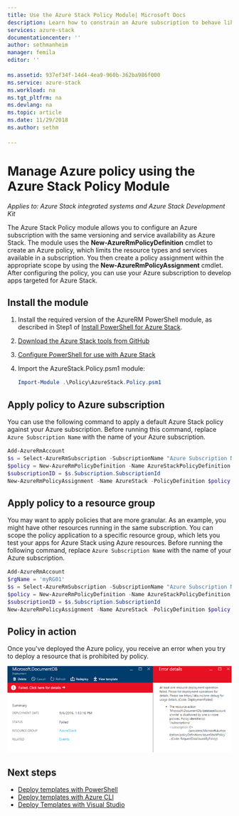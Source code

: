 ```yaml
---
title: Use the Azure Stack Policy Module| Microsoft Docs
description: Learn how to constrain an Azure subscription to behave like an Azure Stack subscription
services: azure-stack
documentationcenter: ''
author: sethmanheim
manager: femila
editor: ''

ms.assetid: 937ef34f-14d4-4ea9-960b-362ba986f000
ms.service: azure-stack
ms.workload: na
ms.tgt_pltfrm: na
ms.devlang: na
ms.topic: article
ms.date: 11/29/2018
ms.author: sethm

---
```

# Manage Azure policy using the Azure Stack Policy Module

*Applies to: Azure Stack integrated systems and Azure Stack Development Kit*

The Azure Stack Policy module allows you to configure an Azure subscription with the same versioning and service availability as Azure Stack. The module uses the **New-AzureRmPolicyDefinition** cmdlet to create an Azure policy, which limits the resource types and services available in a subscription. You then create a policy assignment within the appropriate scope by using the **New-AzureRmPolicyAssignment** cmdlet. After configuring the policy, you can use your Azure subscription to develop apps targeted for Azure Stack.

## Install the module

1. Install the required version of the AzureRM PowerShell module, as described in Step1 of [Install PowerShell for Azure Stack](azure-stack-powershell-install.md).
2. [Download the Azure Stack tools from GitHub](azure-stack-powershell-download.md)
3. [Configure PowerShell for use with Azure Stack](azure-stack-powershell-configure-user.md)

4. Import the AzureStack.Policy.psm1 module:

   ```PowerShell
   Import-Module .\Policy\AzureStack.Policy.psm1
   ```

## Apply policy to Azure subscription

You can use the following command to apply a default Azure Stack policy against your Azure subscription. Before running this command, replace `Azure Subscription Name` with the name of your Azure subscription.

```PowerShell
Add-AzureRmAccount
$s = Select-AzureRmSubscription -SubscriptionName "Azure Subscription Name"
$policy = New-AzureRmPolicyDefinition -Name AzureStackPolicyDefinition -Policy (Get-AzsPolicy)
$subscriptionID = $s.Subscription.SubscriptionId
New-AzureRmPolicyAssignment -Name AzureStack -PolicyDefinition $policy -Scope /subscriptions/$subscriptionID

```

## Apply policy to a resource group

You may want to apply policies that are more granular. As an example, you might have other resources running in the same subscription. You can scope the policy application to a specific resource group, which lets you test your apps for Azure Stack using Azure resources. Before running the following command, replace `Azure Subscription Name` with the name of your Azure subscription.

```PowerShell
Add-AzureRmAccount
$rgName = 'myRG01'
$s = Select-AzureRmSubscription -SubscriptionName "Azure Subscription Name"
$policy = New-AzureRmPolicyDefinition -Name AzureStackPolicyDefinition -Policy (Get-AzsPolicy)
$subscriptionID = $s.Subscription.SubscriptionId
New-AzureRmPolicyAssignment -Name AzureStack -PolicyDefinition $policy -Scope /subscriptions/$subscriptionID/resourceGroups/$rgName
```

## Policy in action

Once you've deployed the Azure policy, you receive an error when you try to deploy a resource that is prohibited by policy.

![Result of resource deployment failure because of policy constraint](./media/azure-stack-policy-module/image1.png)

## Next steps

* [Deploy templates with PowerShell](azure-stack-deploy-template-powershell.md)
* [Deploy templates with Azure CLI](azure-stack-deploy-template-command-line.md)
* [Deploy Templates with Visual Studio](azure-stack-deploy-template-visual-studio.md)
